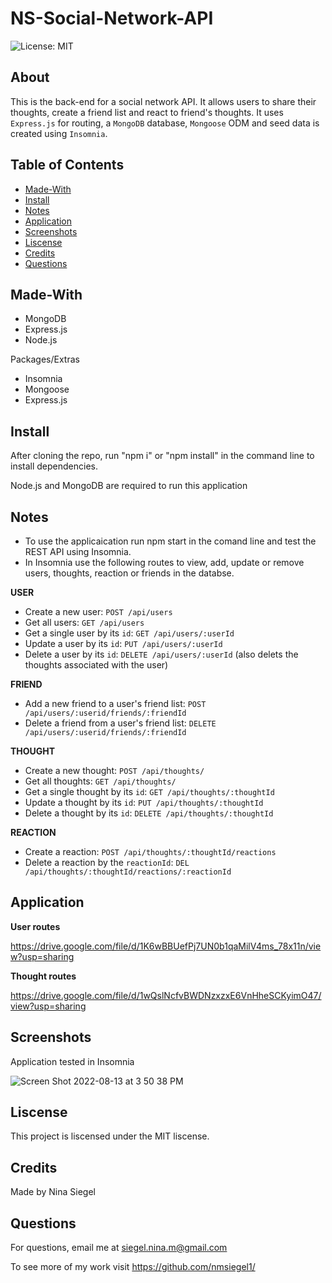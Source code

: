 # NS-Social-Network-API

![License: MIT](https://img.shields.io/badge/License-MIT-yellow.svg)

## About

This is the back-end for a social network API. It allows users to share their thoughts, create a friend list and react to friend's thoughts. It uses `Express.js` for routing, a `MongoDB` database, `Mongoose` ODM and seed data is created using `Insomnia`.

## Table of Contents

- [Made-With](#Made-with)
- [Install](#Install)
- [Notes](#Notes)
- [Application](#Application)
- [Screenshots](#Screenshots)
- [Liscense](#Liscense)
- [Credits](#Credits)
- [Questions](#Questions)

## Made-With

- MongoDB
- Express.js
- Node.js

Packages/Extras

- Insomnia
- Mongoose
- Express.js

## Install

After cloning the repo, run "npm i" or "npm install" in the command line to install dependencies.

Node.js and MongoDB are required to run this application

## Notes

- To use the applicaication run npm start in the comand line and test the REST API using Insomnia.
- In Insomnia use the following routes to view, add, update or remove users, thoughts, reaction or friends in the databse.

**USER**

- Create a new user: `POST /api/users`
- Get all users: `GET /api/users`
- Get a single user by its `id`: `GET /api/users/:userId`
- Update a user by its `id`: `PUT /api/users/:userId`
- Delete a user by its `id`: `DELETE /api/users/:userId` (also delets the thoughts associated with the user)

**FRIEND**

- Add a new friend to a user's friend list: `POST /api/users/:userid/friends/:friendId`
- Delete a friend from a user's friend list: `DELETE /api/users/:userid/friends/:friendId`

**THOUGHT**

- Create a new thought: `POST /api/thoughts/`
- Get all thoughts: `GET /api/thoughts/`
- Get a single thought by its `id`: `GET /api/thoughts/:thoughtId`
- Update a thought by its `id`: `PUT /api/thoughts/:thoughtId`
- Delete a thought by its `id`: `DELETE /api/thoughts/:thoughtId`

**REACTION**

- Create a reaction: `POST /api/thoughts/:thoughtId/reactions`
- Delete a reaction by the `reactionId`: `DEL /api/thoughts/:thoughtId/reactions/:reactionId`

## Application

**User routes**

https://drive.google.com/file/d/1K6wBBUefPj7UN0b1qaMilV4ms_78x11n/view?usp=sharing

**Thought routes**

https://drive.google.com/file/d/1wQslNcfvBWDNzxzxE6VnHheSCKyimO47/view?usp=sharing

## Screenshots

Application tested in Insomnia

![Screen Shot 2022-08-13 at 3 50 38 PM](https://user-images.githubusercontent.com/102773691/184517689-97f3b705-16f5-475d-9bec-a57be07a55ba.png)

## Liscense

This project is liscensed under the MIT liscense.

## Credits

Made by Nina Siegel

## Questions

For questions, email me at siegel.nina.m@gmail.com

To see more of my work visit https://github.com/nmsiegel1/
